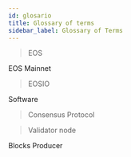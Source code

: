 ```yaml
---
id: glosario
title: Glossary of terms
sidebar_label: Glossary of Terms
---
```


> EOS

EOS Mainnet

> EOSIO

Software





> Consensus Protocol


> Validator node

Blocks Producer